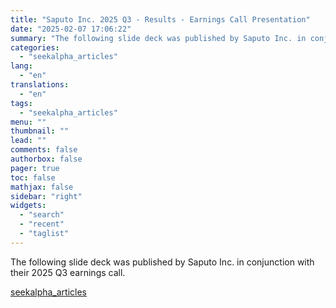 ```yaml
---
title: "Saputo Inc. 2025 Q3 - Results - Earnings Call Presentation"
date: "2025-02-07 17:06:22"
summary: "The following slide deck was published by Saputo Inc. in conjunction with their 2025 Q3 earnings call."
categories:
  - "seekalpha_articles"
lang:
  - "en"
translations:
  - "en"
tags:
  - "seekalpha_articles"
menu: ""
thumbnail: ""
lead: ""
comments: false
authorbox: false
pager: true
toc: false
mathjax: false
sidebar: "right"
widgets:
  - "search"
  - "recent"
  - "taglist"
---
```


The following slide deck was published by Saputo Inc. in conjunction with their 2025 Q3 earnings call.

[seekalpha_articles](https://seekingalpha.com/article/4756067-saputo-inc-2025-q3-results-earnings-call-presentation)
